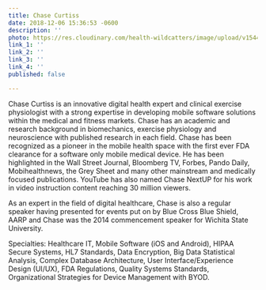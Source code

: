 ```yaml
---
title: Chase Curtiss
date: 2018-12-06 15:36:53 -0600
description: ''
photo: https://res.cloudinary.com/health-wildcatters/image/upload/v1544132226/image.png
link_1: ''
link_2: ''
link_3: ''
link_4: ''
published: false

---
```

Chase Curtiss is an innovative digital health expert and clinical exercise physiologist with a strong expertise in developing mobile software solutions within the medical and fitness markets. Chase has an academic and research background in biomechanics, exercise physiology and neuroscience with published research in each field. Chase has been recognized as a pioneer in the mobile health space with the first ever FDA clearance for a software only mobile medical device. He has been highlighted in the Wall Street Journal, Bloomberg TV, Forbes, Pando Daily, Mobihealthnews, the Grey Sheet and many other mainstream and medically focused publications. YouTube has also named Chase NextUP for his work in video instruction content reaching 30 million viewers.

As an expert in the field of digital healthcare, Chase is also a regular speaker having presented for events put on by Blue Cross Blue Shield, AARP and Chase was the 2014 commencement speaker for Wichita State University.

Specialties: Healthcare IT, Mobile Software (iOS and Android), HIPAA Secure Systems, HL7 Standards, Data Encryption, Big Data Statistical Analysis, Complex Database Architecture, User Interface/Experience Design (UI/UX), FDA Regulations, Quality Systems Standards, Organizational Strategies for Device Management with BYOD.